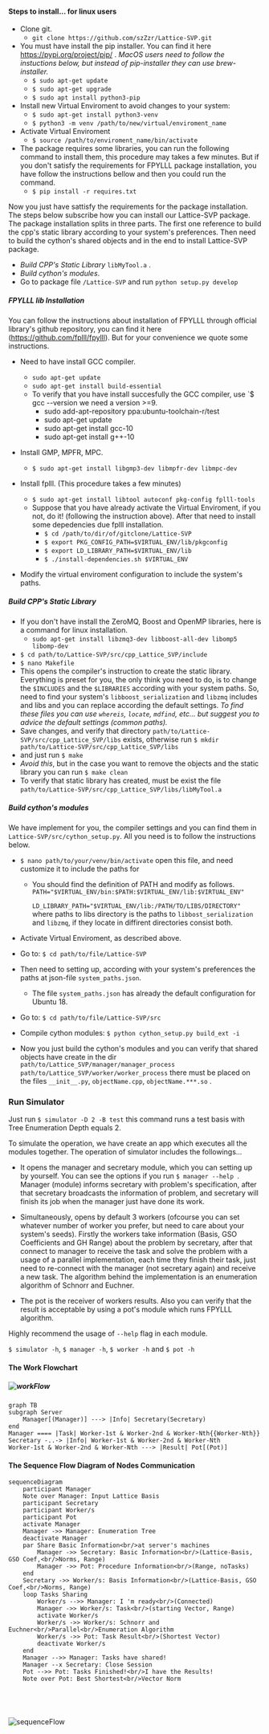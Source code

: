 #### Steps to install... for linux users

* Clone git.
  * `git clone https://github.com/szZzr/Lattice-SVP.git`
* You must have install the pip installer. You can find it here https://pypi.org/project/pip/ . *MacOS users need to follow the instuctions below, but instead of pip-installer they can use brew-installer.* 
  * `$ sudo apt-get update`
  * `$ sudo apt-get upgrade`
  * `$ sudo apt install python3-pip`
* Install new Virtual Enviroment to avoid changes to your system:
  * `$ sudo apt-get install python3-venv`
  * `$ python3 -m venv /path/to/new/virtual/enviroment_name`
* Activate Virtual Enviroment
  *  `$ source /path/to/enviroment_name/bin/activate` 
* The package requires some libraries, you can run the following command to install them, this procedure may takes a few minutes. But if you don't satisfy the requirements for FPYLLL package installation, you have follow the instructions bellow and then you could run the command. 
  * `$ pip install -r requires.txt`

Now you just have sattisfy the requirements for the package installation. The steps below subscribe how you can install our Lattice-SVP package. The package installation splits in three parts. The first one reference to build the cpp's static library according to your system's preferences. Then need to build the cython's shared objects and in the end to install Lattice-SVP package.

* *Build CPP's Static Library* `libMyTool.a` .
* *Build cython's modules*.
* Go to package file `/Lattice-SVP` and run
  `python setup.py develop`

##### FPYLLL lib Installation

You can follow the instructions about installation of FPYLLL through official library's github repository, you can find it here (https://github.com/fplll/fpylll). But for your convenience we quote some instructions.

* Need to have install GCC compiler.
  * `sudo apt-get update`
  * `sudo apt-get install build-essential`
  * To verify that you have install succesfully the GCC compiler, use `$ gcc --version we need a version >=9.
    * sudo add-apt-repository ppa:ubuntu-toolchain-r/test
    * sudo apt-get update
    * sudo apt-get install gcc-10
    * sudo apt-get install g++-10
  
* Install GMP, MPFR, MPC.
  * `$ sudo apt-get install libgmp3-dev libmpfr-dev libmpc-dev`
  
* Install fplll. (This procedure takes a few minutes)
  * `$ sudo apt-get install libtool autoconf pkg-config fplll-tools`
  * Suppose that you have already activate the Virtual Enviroment, if you not, do it! (following the instruction above). After that need to install some depedencies due fplll installation.
    * `$ cd /path/to/dir/of/gitclone/Lattice-SVP`
    * `$ export PKG_CONFIG_PATH=$VIRTUAL_ENV/lib/pkgconfig`
    * `$ export LD_LIBRARY_PATH=$VIRTUAL_ENV/lib`
    * `$ ./install-dependencies.sh $VIRTUAL_ENV`
  
* Modify the virtual enviroment configuration to include the system's paths.


##### Build CPP's Static Library

* If you don't have install the ZeroMQ, Boost and OpenMP libraries, here is a command for linux installation.
  * `sudo apt-get install libzmq3-dev libboost-all-dev libomp5 libomp-dev`
* `$ cd path/to/Lattice-SVP/src/cpp_Lattice_SVP/include`
* `$ nano Makefile`
* This opens the compiler's instruction to create the static library. Everything is preset for you, the only think you need to do, is to change the `$INCLUDES` and the `$LIBRARIES` according with your system paths. So, need to find your system's `libboost_serialization` and `libzmq` includes and libs and you can replace according the default settings. *To find these files you can use `whereis`, `locate`, `mdfind`, etc... but suggest you to advice the default settings (common paths).*
* Save changes, and verify that directory `path/to/Lattice-SVP/src/cpp_Lattice_SVP/libs` exists, otherwise run
   `$ mkdir path/to/Lattice-SVP/src/cpp_Lattice_SVP/libs`
* and just run
  `$ make`
* *Avoid this*, but in the case you want to remove the objects and the static library you can run 
  `$ make clean`
* To verify that static library has created, must be exist the file
  `path/to/Lattice-SVP/src/cpp_Lattice_SVP/libs/libMyTool.a`

##### Build cython's modules

We have implement for you, the compiler settings and you can find them in `Lattice-SVP/src/cython_setup.py`. All you need is to follow the instructions below.

* `$ nano path/to/your/venv/bin/activate` open this file, and need customize it to include the paths for 

  * You should find the definition of PATH and modify as follows.
    `PATH="$VIRTUAL_ENV/bin:$PATH:$VIRTUAL_ENV/lib:$VIRTUAL_ENV"`

    `LD_LIBRARY_PATH="$VIRTUAL_ENV/lib:/PATH/TO/LIBS/DIRECTORY"`
    where paths to libs directory is the paths to `libbost_serialization` and `libzmq`, if they locate in diffirent directories consist both.

* Activate Virtual Enviroment, as described above.

* Go to: `$ cd path/to/file/Lattice-SVP`

* Then need to setting up, according with your system's preferences the paths at json-file `system_paths.json`. 
  * The file `system_paths.json`  has already the default configuration for Ubuntu 18.

* Go to: `$ cd path/to/file/Lattice-SVP/src`

* Compile cython modules: `$ python cython_setup.py build_ext -i`

* Now you just build the cython's modules and you can verify that shared objects have create in the dir
  `path/to/Lattice_SVP/manager/manager_process`
  `path/to/Lattice_SVP/worker/worker_process`
  there must be placed on the files `__init__.py`, `objectName.cpp`, `objectName.***.so` .



### Run Simulator

Just run `$ simulator -D 2 -B test` this command runs a test basis with Tree Enumeration Depth equals 2.

To simulate the operation, we have create an app which executes all the modules together. The operation of simulator includes the followings...

* It opens the manager and secretary module, which you can setting up by yourself. You can see the options if you run `$ manager --help `. Manager (module) informs secretary with problem's specification, after that secretary broadcasts the information of problem, and secretary will finish its job when the manager just have done its work.

* Simultaneously, opens by default 3 workers (ofcourse you can set whatever number of worker you prefer, but need to care about your system's seeds). Firstly the workers take information  (Basis, GSO Coefficients and GH Range) about the problem by secretary, after that connect to manager to receive the task and solve the problem with a usage of a parallel implementation, each time they finish their task, just need to re-connect with the manager (not secretary again) and receive a new task. The algorithm behind the implementation is an enumeration algorithm of Schnorr and Euchner.

*  The pot is the receiver of workers results. Also you can verify that the result is acceptable by using a pot's module which runs FPYLLL algorithm.

  Ηighly recommend the usage of `--help` flag in each module.

  `$ simulator -h`,   `$ manager -h`, `$ worker -h` and `$ pot -h`
  
  

#### The Work Flowchart

##### ![workFlow](./workFlow.png)

```mermaid
graph TB
subgraph Server
	Manager[(Manager)] ---> |Info| Secretary(Secretary)
end
Manager ==== |Task| Worker-1st & Worker-2nd & Worker-Nth{{Worker-Nth}}
Secretary -..-> |Info| Worker-1st & Worker-2nd & Worker-Nth
Worker-1st & Worker-2nd & Worker-Nth ---> |Result| Pot[(Pot)]
```

#### The Sequence Flow Diagram of Nodes Communication

```mermaid
sequenceDiagram
	participant Manager
	Note over Manager: Input Lattice Basis
	participant Secretary
	participant Worker/s
	participant Pot
	activate Manager
	Manager ->> Manager: Enumeration Tree
	deactivate Manager
	par Share Basic Information<br/>at server's machines
		Manager ->> Secretary: Basic Information<br/>(Lattice-Basis, GSO Coef,<br/>Norms, Range)
		Manager ->> Pot: Procedure Information<br/>(Range, noTasks)
	end
	Secretary ->> Worker/s: Basis Information<br/>(Lattice-Basis, GSO Coef,<br/>Norms, Range)
	loop Tasks Sharing
		Worker/s -->> Manager: I 'm ready<br/>(Connected)
		Manager ->> Worker/s: Task<br/>(starting Vector, Range)
		activate Worker/s
		Worker/s ->> Worker/s: Schnorr and Euchner<br/>Parallel<br/>Enumeration Algorithm
		Worker/s ->> Pot: Task Result<br/>(Shortest Vector)
		deactivate Worker/s
	end
	Manager -->> Manager: Tasks have shared!
	Manager --x Secretary: Close Session
	Pot -->> Pot: Tasks Finished!<br/>I have the Results!
	Note over Pot: Best Shortest<br/>Vector Norm

		
	
	
```

![sequenceFlow](./sequenceFlow.png)

